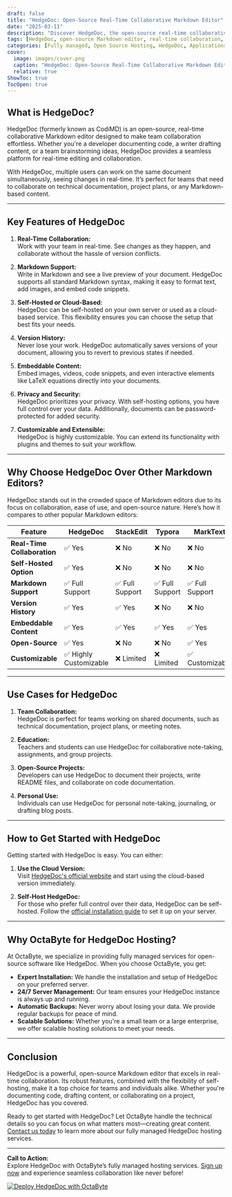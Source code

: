 ```yaml
---
draft: false
title: "HedgeDoc: Open-Source Real-Time Collaborative Markdown Editor"
date: "2025-03-11"
description: "Discover HedgeDoc, the open-source real-time collaborative Markdown editor that simplifies team collaboration. Learn how HedgeDoc stands out with its seamless features, security, and ease of use. Perfect for developers, writers, and teams looking for a reliable Markdown editing solution."
tags: [HedgeDoc, open-source Markdown editor, real-time collaboration, collaborative Markdown editor, HedgeDoc features, HedgeDoc vs other Markdown editors, open-source software, team collaboration tools, Markdown editing tools]
categories: [Fully managed, Open Source Hosting, HedgeDoc, Applications, Note Taking]
cover:
  image: images/cover.png
  caption: "HedgeDoc: Open-Source Real-Time Collaborative Markdown Editor"
  relative: true
ShowToc: true
TocOpen: true
---
```



## What is HedgeDoc?

HedgeDoc (formerly known as CodiMD) is an open-source, real-time collaborative Markdown editor designed to make team collaboration effortless. Whether you're a developer documenting code, a writer drafting content, or a team brainstorming ideas, HedgeDoc provides a seamless platform for real-time editing and collaboration.

With HedgeDoc, multiple users can work on the same document simultaneously, seeing changes in real-time. It’s perfect for teams that need to collaborate on technical documentation, project plans, or any Markdown-based content.

---

## Key Features of HedgeDoc

1. **Real-Time Collaboration:**  
   Work with your team in real-time. See changes as they happen, and collaborate without the hassle of version conflicts.

2. **Markdown Support:**  
   Write in Markdown and see a live preview of your document. HedgeDoc supports all standard Markdown syntax, making it easy to format text, add images, and embed code snippets.

3. **Self-Hosted or Cloud-Based:**  
   HedgeDoc can be self-hosted on your own server or used as a cloud-based service. This flexibility ensures you can choose the setup that best fits your needs.

4. **Version History:**  
   Never lose your work. HedgeDoc automatically saves versions of your document, allowing you to revert to previous states if needed.

5. **Embeddable Content:**  
   Embed images, videos, code snippets, and even interactive elements like LaTeX equations directly into your documents.

6. **Privacy and Security:**  
   HedgeDoc prioritizes your privacy. With self-hosting options, you have full control over your data. Additionally, documents can be password-protected for added security.

7. **Customizable and Extensible:**  
   HedgeDoc is highly customizable. You can extend its functionality with plugins and themes to suit your workflow.

---

## Why Choose HedgeDoc Over Other Markdown Editors?

HedgeDoc stands out in the crowded space of Markdown editors due to its focus on collaboration, ease of use, and open-source nature. Here’s how it compares to other popular Markdown editors:

| Feature                | HedgeDoc               | StackEdit             | Typora                | MarkText              |
|------------------------|------------------------|-----------------------|-----------------------|-----------------------|
| **Real-Time Collaboration** | ✅ Yes                | ❌ No                 | ❌ No                 | ❌ No                 |
| **Self-Hosted Option** | ✅ Yes                | ❌ No                 | ❌ No                 | ❌ No                 |
| **Markdown Support**   | ✅ Full Support        | ✅ Full Support       | ✅ Full Support       | ✅ Full Support       |
| **Version History**    | ✅ Yes                | ✅ Yes                | ❌ No                 | ❌ No                 |
| **Embeddable Content** | ✅ Yes                | ✅ Yes                | ✅ Yes                | ✅ Yes                |
| **Open-Source**        | ✅ Yes                | ❌ No                 | ❌ No                 | ✅ Yes                |
| **Customizable**       | ✅ Highly Customizable| ❌ Limited            | ❌ Limited            | ✅ Customizable       |

---

## Use Cases for HedgeDoc

1. **Team Collaboration:**  
   HedgeDoc is perfect for teams working on shared documents, such as technical documentation, project plans, or meeting notes.

2. **Education:**  
   Teachers and students can use HedgeDoc for collaborative note-taking, assignments, and group projects.

3. **Open-Source Projects:**  
   Developers can use HedgeDoc to document their projects, write README files, and collaborate on code documentation.

4. **Personal Use:**  
   Individuals can use HedgeDoc for personal note-taking, journaling, or drafting blog posts.

---

## How to Get Started with HedgeDoc

Getting started with HedgeDoc is easy. You can either:

1. **Use the Cloud Version:**  
   Visit [HedgeDoc's official website](https://hedgedoc.org/) and start using the cloud-based version immediately.

2. **Self-Host HedgeDoc:**  
   For those who prefer full control over their data, HedgeDoc can be self-hosted. Follow the [official installation guide](https://docs.hedgedoc.org/) to set it up on your server.

---

## Why OctaByte for HedgeDoc Hosting?

At OctaByte, we specialize in providing fully managed services for open-source software like HedgeDoc. When you choose OctaByte, you get:

- **Expert Installation:** We handle the installation and setup of HedgeDoc on your preferred server.
- **24/7 Server Management:** Our team ensures your HedgeDoc instance is always up and running.
- **Automatic Backups:** Never worry about losing your data. We provide regular backups for peace of mind.
- **Scalable Solutions:** Whether you're a small team or a large enterprise, we offer scalable hosting solutions to meet your needs.

---

## Conclusion

HedgeDoc is a powerful, open-source Markdown editor that excels in real-time collaboration. Its robust features, combined with the flexibility of self-hosting, make it a top choice for teams and individuals alike. Whether you're documenting code, drafting content, or collaborating on a project, HedgeDoc has you covered.

Ready to get started with HedgeDoc? Let OctaByte handle the technical details so you can focus on what matters most—creating great content. [Contact us today](https://octabyte.io/) to learn more about our fully managed HedgeDoc hosting services.

---

**Call to Action:**  
Explore HedgeDoc with OctaByte’s fully managed hosting services. [Sign up now](https://octabyte.io/) and experience seamless collaboration like never before!

[![Deploy HedgeDoc with OctaByte](/images/deploy-on-octabyte.png)](https://octabyte.io/fully-managed-open-source-services/applications/note-taking/hedgedoc)